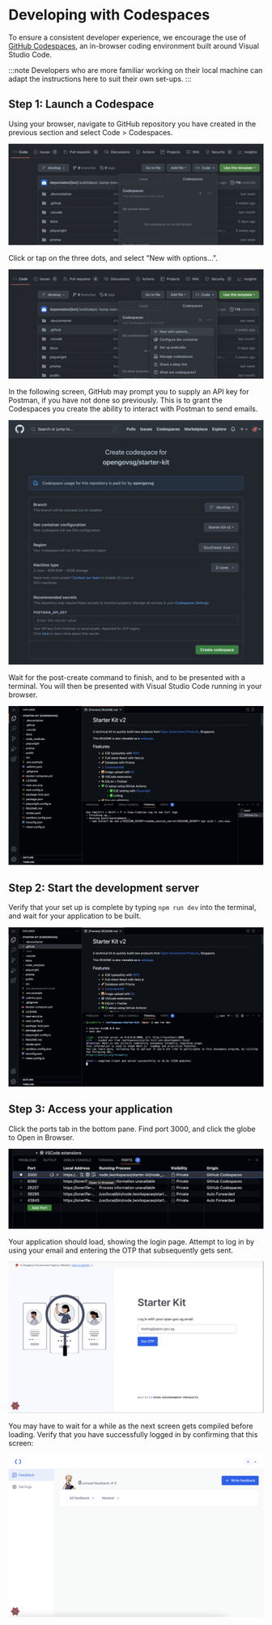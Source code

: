 # Developing with Codespaces

To ensure a consistent developer experience, we encourage the use of [GitHub Codespaces](https://github.com/features/codespaces), an in-browser coding environment built around Visual Studio Code.

:::note
Developers who are more familiar working on their local machine can adapt the instructions here to suit their own set-ups.
:::

## Step 1: Launch a Codespace

Using your browser, navigate to GitHub repository you have created in the previous section
and select Code > Codespaces.

![Codespaces Tab](./images/codespaces/codespaces-tab.png)

Click or tap on the three dots, and select "New with options...".

![Codespaces - New With Options](./images/codespaces/codespaces-new-with-options.png)

In the following screen, GitHub may prompt you to supply an API key for Postman,
if you have not done so previously. This is to grant the Codespaces you create the
ability to interact with Postman to send emails.

![Codespaces - Create](./images/codespaces/codespaces-create.png)

Wait for the post-create command to finish, and to be presented with a terminal. You will then be presented with Visual Studio Code running in your browser.

![Codespaces - Post Create Command](./images/codespaces/codespaces-post-create-cmd.png)

## Step 2: Start the development server

Verify that your set up is complete by typing `npm run dev` into the terminal,
and wait for your application to be built.

![Codespaces - npm run dev](./images/codespaces/codespaces-npm-run-dev.png)

## Step 3: Access your application

Click the ports tab in the bottom pane. Find port 3000, and click the globe
to Open in Browser.

![Codespaces - Open Port 3000](./images/codespaces/codespaces-open-port-3000.png)

Your application should load, showing the login page. Attempt to log in
by using your email and entering the OTP that subsequently gets sent.

![Starter Kit - Login](./images/codespaces/starter-kit-login.png)

You may have to wait for a while as the next screen gets compiled before
loading. Verify that you have successfully logged in by confirming that
this screen:

![Starter Kit - Dashboard](./images/codespaces/starter-kit-dashboard.png)
